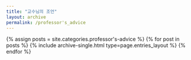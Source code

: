 ```yaml
---
title: "교수님의 조언"
layout: archive
permalink: /professor's_advice
---
```



{% assign posts = site.categories.professor's-advice %}
{% for post in posts %} {% include archive-single.html type=page.entries_layout %} {% endfor %}